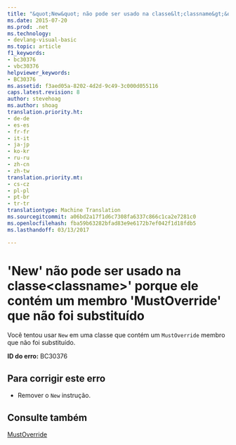 ```yaml
---
title: "&quot;New&quot; não pode ser usado na classe&lt;classname&gt;&quot; porque ele contém um membro &quot;MustOverride&quot; que não tenha sido substituído | Documentos do Microsoft"
ms.date: 2015-07-20
ms.prod: .net
ms.technology:
- devlang-visual-basic
ms.topic: article
f1_keywords:
- bc30376
- vbc30376
helpviewer_keywords:
- BC30376
ms.assetid: f3aed05a-8202-4d2d-9c49-3c000d055116
caps.latest.revision: 8
author: stevehoag
ms.author: shoag
translation.priority.ht:
- de-de
- es-es
- fr-fr
- it-it
- ja-jp
- ko-kr
- ru-ru
- zh-cn
- zh-tw
translation.priority.mt:
- cs-cz
- pl-pl
- pt-br
- tr-tr
translationtype: Machine Translation
ms.sourcegitcommit: a06bd2a17f1d6c7308fa6337c866c1ca2e7281c0
ms.openlocfilehash: fba59b63282bfad83e9e6172b7ef042f1d18fdb5
ms.lasthandoff: 03/13/2017

---
```

# <a name="39new39-cannot-be-used-on-class-39ltclassnamegt39-because-it-contains-a-39mustoverride39-member-that-has-not-been-overridden"></a>'New' não pode ser usado na classe&lt;classname&gt;' porque ele contém um membro 'MustOverride' que não foi substituído
Você tentou usar `New` em uma classe que contém um `MustOverride` membro que não foi substituído.  
  
 **ID do erro:** BC30376  
  
## <a name="to-correct-this-error"></a>Para corrigir este erro  
  
-   Remover o `New` instrução.  
  
## <a name="see-also"></a>Consulte também  
 [MustOverride](../../visual-basic/language-reference/modifiers/mustoverride.md)
